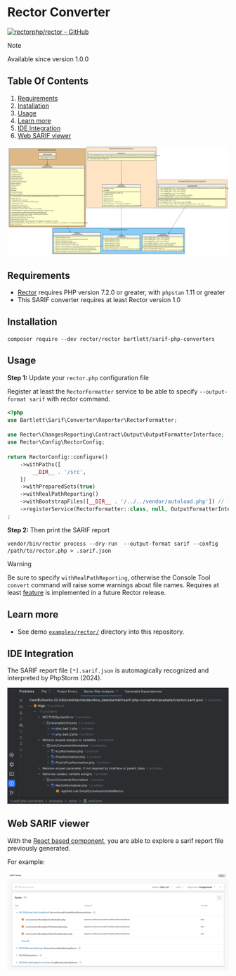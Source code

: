 <!-- markdownlint-disable MD013 -->
# Rector Converter

[![rectorphp/rector - GitHub](https://gh-card.dev/repos/rectorphp/rector.svg?fullname=)](https://github.com/rectorphp/rector)

> [!NOTE]
>
> Available since version 1.0.0

## Table Of Contents

1. [Requirements](#requirements)
2. [Installation](#installation)
3. [Usage](#usage)
4. [Learn more](#learn-more)
5. [IDE Integration](#ide-integration)
6. [Web SARIF viewer](#web-sarif-viewer)

![rector converter](../assets/images/converter-rector.graphviz.svg)

## Requirements

* [Rector][rector] requires PHP version 7.2.0 or greater, with `phpstan` 1.11 or greater
* This SARIF converter requires at least Rector version 1.0

## Installation

```shell
composer require --dev rector/rector bartlett/sarif-php-converters
```

## Usage

**Step 1:** Update your `rector.php` configuration file

Register at least the `RectorFormatter` service to be able to specify `--output-format sarif` with rector command.

```php
<?php
use Bartlett\Sarif\Converter\Reporter\RectorFormatter;

use Rector\ChangesReporting\Contract\Output\OutputFormatterInterface;
use Rector\Config\RectorConfig;

return RectorConfig::configure()
    ->withPaths([
        __DIR__ . '/src',
    ])
    ->withPreparedSets(true)
    ->withRealPathReporting()
    ->withBootstrapFiles([__DIR__ . '/../../vendor/autoload.php']) // loader for Sarif PHP Converters classes
    ->registerService(RectorFormatter::class, null, OutputFormatterInterface::class)
;
```

**Step 2:** Then print the SARIF report

```shell
vendor/bin/rector process --dry-run  --output-format sarif --config /path/to/rector.php > .sarif.json
```

> [!WARNING]
>
> Be sure to specify `withRealPathReporting`, otherwise the Console Tool `convert` command
> will raise some warnings about file names.
> Requires at least [feature](https://github.com/rectorphp/rector/issues/8757) is implemented in a future Rector release.

## Learn more

* See demo [`examples/rector/`][example-folder] directory into this repository.

## IDE Integration

The SARIF report file `[*].sarif.json` is automagically recognized and interpreted by PhpStorm (2024).

![PHPStorm integration](../assets/images/phpstorm-rector.png)

## Web SARIF viewer

With the [React based component][sarif-web-component], you are able to explore a sarif report file previously generated.

For example:

![sarif-web-rector](../assets/images/sarif-web-rector.png)

[example-folder]: https://github.com/llaville/sarif-php-converters/blob/1.0/examples/rector/
[rector]: https://github.com/rectorphp/rector
[sarif-web-component]: https://github.com/Microsoft/sarif-web-component
